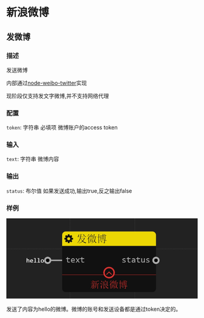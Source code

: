 新浪微博
================
## 发微博

### 描述

发送微博

内部通过[node-weibo-twitter](https://www.npmjs.com/package/node-weibo-twitter)实现

现阶段仅支持发文字微博,并不支持网络代理

### 配置

`token`: 字符串 必填项 微博账户的access token

### 输入

`text`: 字符串 微博内容

### 输出

`status`: 布尔值 如果发送成功,输出true,反之输出false

### 样例

![](./pic/weibo.zh-CN.jpg)

发送了内容为hello的微博。微博的账号和发送设备都是通过token决定的。